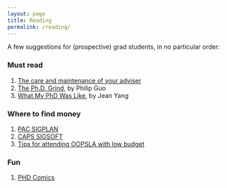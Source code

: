 ```yaml
---
layout: page
title: Reading
permalink: /reading/
---
```


A few suggestions for (prospective) grad students, in no particular order:

### Must read

1. [The care and maintenance of your adviser](http://www.nature.com/naturejobs/2011/110127/pdf/nj7331-570a.pdf)
1. [The Ph.D. Grind](http://pgbovine.net/PhD-memoir/pguo-PhD-grind.pdf), by Philip Guo
1. [What My PhD Was Like](http://jxyzabc.blogspot.com.br/2016/02/my-phd-abridged.html), by Jean Yang

### Where to find money

1. [PAC SIGPLAN](http://www.sigplan.org/PAC/)
1. [CAPS SIGSOFT](http://www.sigsoft.org/resources/caps.html)
1. [Tips for attending OOPSLA with low budget](http://gustavopinto.org/codefather/2013/11/01/tips-to-attend-oopsla-with-low-budget.html)

### Fun

1. [PHD Comics](http://www.phdcomics.com/)
